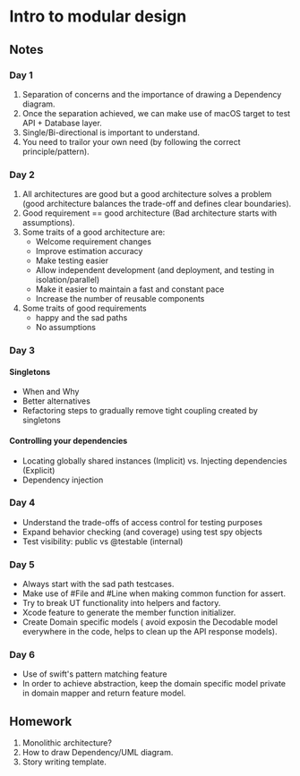 # Intro to modular design

## Notes

### Day 1
1. Separation of concerns and the importance of drawing a Dependency diagram.
2. Once the separation achieved, we can make use of macOS target to test API + Database layer.
3. Single/Bi-directional is important to understand.
4. You need to trailor your own need (by following the correct principle/pattern).

### Day 2
1. All architectures are good but a good architecture solves a problem (good architecture balances the trade-off and defines clear boundaries).
2. Good requirement == good architecture (Bad architecture starts with assumptions).
3. Some traits of a good architecture are:
   - Welcome requirement changes
   - Improve estimation accuracy
   - Make testing easier
   - Allow independent development (and deployment, and testing in isolation/parallel)
   - Make it easier to maintain a fast and constant pace
   - Increase the number of reusable components
4. Some traits of good requirements
   - happy and the sad paths
   - No assumptions

### Day 3
#### Singletons
- When and Why
- Better alternatives
- Refactoring steps to gradually remove tight coupling created by singletons
#### Controlling your dependencies
- Locating globally shared instances (Implicit) vs. Injecting dependencies (Explicit)
- Dependency injection

### Day 4
- Understand the trade-offs of access control for testing purposes
- Expand behavior checking (and coverage) using test spy objects
- Test visibility: public vs @testable (internal)

### Day 5
- Always start with the sad path testcases.
- Make use of #File and #Line when making common function for assert.
- Try to break UT functionality into helpers and factory.
- Xcode feature to generate the member function initializer.
- Create Domain specific models ( avoid exposin the Decodable model everywhere in the code, helps to clean up the API response models).

### Day 6
- Use of swift's pattern matching feature
- In order to achieve abstraction, keep the domain specific model private in domain mapper and return feature model.

## Homework

1. Monolithic architecture?
2. How to draw Dependency/UML diagram.
3. Story writing template.
